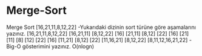 # Merge-Sort
Merge Sort
[16,21,11,8,12,22] 
-Yukarıdaki dizinin sort türüne göre aşamalarını yazınız.
        [16,21,11,8,12,22]
     [16,21,11]    [8,12,22]
   [16]  [21,11]    [8,12]  [22]
[16]  [21]  [11]    [8]  [12]  [22]
   [16]  [11,21]    [8,12]  [22]
     [11,16,21]    [8,12,22]
       [8,11,12,16,21,22]
-Big-O gösterimini yazınız.
    O(nlogn)
